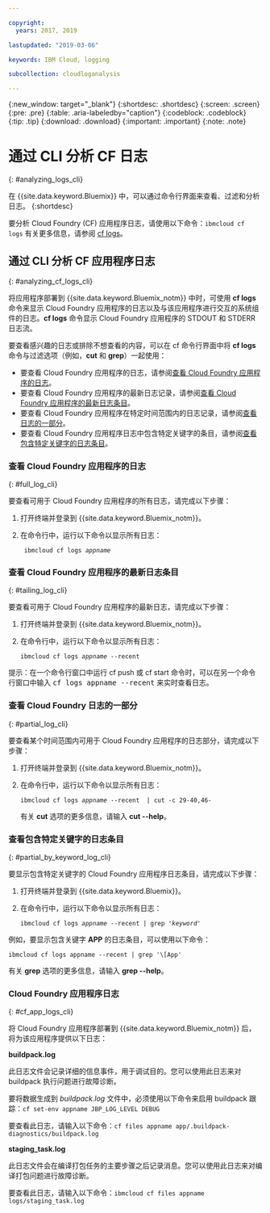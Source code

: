 ```yaml
---

copyright:
  years: 2017, 2019

lastupdated: "2019-03-06"

keywords: IBM Cloud, logging

subcollection: cloudloganalysis

---
```


{:new_window: target="_blank"}
{:shortdesc: .shortdesc}
{:screen: .screen}
{:pre: .pre}
{:table: .aria-labeledby="caption"}
{:codeblock: .codeblock}
{:tip: .tip}
{:download: .download}
{:important: .important}
{:note: .note}


# 通过 CLI 分析 CF 日志
{: #analyzing_logs_cli}

在 {{site.data.keyword.Bluemix}} 中，可以通过命令行界面来查看、过滤和分析日志。
{:shortdesc}

要分析 Cloud Foundry (CF) 应用程序日志，请使用以下命令：`ibmcloud cf logs`
有关更多信息，请参阅 [cf logs](/docs/cli/reference/ibmcloud?topic=cloud-cli-cf#cf_logs)。


## 通过 CLI 分析 CF 应用程序日志
{: #analyzing_cf_logs_cli}

将应用程序部署到 {{site.data.keyword.Bluemix_notm}} 中时，可使用 **cf logs** 命令来显示 Cloud Foundry 应用程序的日志以及与该应用程序进行交互的系统组件的日志。**cf logs** 命令显示 Cloud Foundry 应用程序的 STDOUT 和 STDERR 日志流。

要查看感兴趣的日志或排除不想查看的内容，可以在 cf 命令行界面中将 **cf logs** 命令与过滤选项（例如，**cut** 和 **grep**）一起使用：

* 要查看 Cloud Foundry 应用程序的日志，请参阅[查看 Cloud Foundry 应用程序的日志](/docs/services/CloudLogAnalysis/cfapps?topic=cloudloganalysis-analyzing_logs_cli#full_log_cli)。
* 要查看 Cloud Foundry 应用程序的最新日志记录，请参阅[查看 Cloud Foundry 应用程序的最新日志条目](/docs/services/CloudLogAnalysis/cfapps?topic=cloudloganalysis-analyzing_logs_cli#tailing_log_cli)。
* 要查看 Cloud Foundry 应用程序在特定时间范围内的日志记录，请参阅[查看日志的一部分](/docs/services/CloudLogAnalysis/cfapps?topic=cloudloganalysis-analyzing_logs_cli#partial_log_cli)。
* 要查看 Cloud Foundry 应用程序日志中包含特定关键字的条目，请参阅[查看包含特定关键字的日志条目](logging_view_cli.html#partial_by_keyword_log_cli)。


### 查看 Cloud Foundry 应用程序的日志
{: #full_log_cli}

要查看可用于 Cloud Foundry 应用程序的所有日志，请完成以下步骤：

1. 打开终端并登录到 {{site.data.keyword.Bluemix_notm}}。

2. 在命令行中，运行以下命令以显示所有日志：

   <pre class="pre screen"><code> ibmcloud cf logs <var class="keyword varname">appname</var></code></pre>
   
   
### 查看 Cloud Foundry 应用程序的最新日志条目
{: #tailing_log_cli}

要查看可用于 Cloud Foundry 应用程序的最新日志，请完成以下步骤：

1. 打开终端并登录到 {{site.data.keyword.Bluemix_notm}}。

2. 在命令行中，运行以下命令以显示所有日志：

     <pre class="pre screen"><code>ibmcloud cf logs <var class="keyword varname">appname</var> --recent</code></pre>

<div class="note tip"><span class="tiptitle">提示：</span>在一个命令行窗口中运行 <span class="keyword cmdname">cf push</span> 或 <span class="keyword cmdname">cf start</span> 命令时，可以在另一个命令行窗口中输入 <samp class="ph codeph">cf logs appname --recent</samp> 来实时查看日志。</div>


### 查看 Cloud Foundry 日志的一部分
{: #partial_log_cli}

要查看某个时间范围内可用于 Cloud Foundry 应用程序的日志部分，请完成以下步骤：

1. 打开终端并登录到 {{site.data.keyword.Bluemix_notm}}。

2. 在命令行中，运行以下命令以显示所有日志：

    <pre class="pre screen"><code>ibmcloud cf logs <var class="keyword varname">appname</var> --recent  | cut -c 29-40,46-</code></pre>
    
    有关 **cut** 选项的更多信息，请输入 **cut --help**。


### 查看包含特定关键字的日志条目
{: #partial_by_keyword_log_cli}

要显示包含特定关键字的 Cloud Foundry 应用程序日志条目，请完成以下步骤：

1. 打开终端并登录到 {{site.data.keyword.Bluemix}}。

2. 在命令行中，运行以下命令以显示所有日志：

    <pre class="pre screen"><code>ibmcloud cf logs <var class="keyword varname">appname</var> --recent | grep '<var class="keyword varname">keyword</var>'</code></pre>
    

例如，要显示包含关键字 **APP** 的日志条目，可以使用以下命令：

<pre class="pre screen"><code>ibmcloud cf logs appname --recent | grep '\[App'</code></pre>

有关 **grep** 选项的更多信息，请输入 **grep --help**。






### Cloud Foundry 应用程序日志
{: #cf_app_logs_cli}

将 Cloud Foundry 应用程序部署到 {{site.data.keyword.Bluemix_notm}} 后，将为该应用程序提供以下日志：

**buildpack.log**

此日志文件会记录详细的信息事件，用于调试目的。您可以使用此日志来对 buildpack 执行问题进行故障诊断。

要将数据生成到 *buildpack.log* 文件中，必须使用以下命令来启用 buildpack 跟踪：`cf set-env appname JBP_LOG_LEVEL DEBUG`

   
要查看此日志，请输入以下命令：`cf files appname app/.buildpack-diagnostics/buildpack.log`


**staging_task.log**

此日志文件会在编译打包任务的主要步骤之后记录消息。您可以使用此日志来对编译打包问题进行故障诊断。

要查看此日志，请输入以下命令：`ibmcloud cf files appname logs/staging_task.log`




